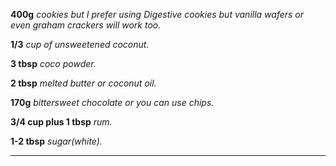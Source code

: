 **400g** *cookies but I prefer using Digestive cookies but vanilla wafers or even graham crackers will work too.*

 **1/3** *cup of unsweetened coconut.*

 **3 tbsp** *coco powder.*

**2 tbsp** *melted butter or coconut oil.*

**170g** *bittersweet chocolate or you can use chips.*

**3/4 cup plus 1 tbsp** *rum.*

**1-2 tbsp** *sugar(white).*

-----------------------------